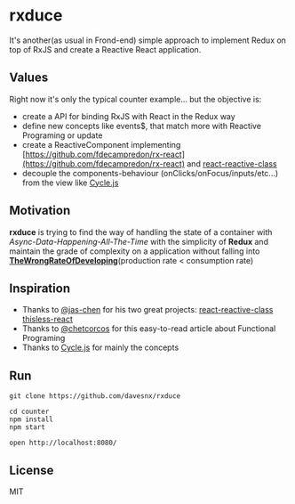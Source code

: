 # rxduce
It's another(as usual in Frond-end) simple approach to implement Redux on top of RxJS and create a Reactive React application.

## Values
Right now it's only the typical counter example... but the objective is:
- create a API for binding RxJS with React in the Redux way
- define new concepts like events$, that match more with Reactive Programing or update
- create a ReactiveComponent implementing [https://github.com/fdecampredon/rx-react](https://github.com/fdecampredon/rx-react) and [react-reactive-class](https://github.com/jas-chen/react-reactive-class)
- decouple the components-behaviour (onClicks/onFocus/inputs/etc...) from the view like [Cycle.js](http://cycle.js.org/)

## Motivation
**rxduce** is trying to find the way of handling the state of a container with *Async-Data-Happening-All-The-Time* with the simplicity of **Redux** and maintain the grade of complexity on a application without falling into [**TheWrongRateOfDeveloping**](https://twitter.com/andrestaltz/status/702188753016717313)(production rate < consumption rate)

## Inspiration
- Thanks to [@jas-chen](https://github.com/jas-chen) for his two great projects: [react-reactive-class](https://github.com/jas-chen/react-reactive-class) [thisless-react](https://github.com/jas-chen/thisless-react)
- Thanks to [@chetcorcos](https://medium.com/@chetcorcos/elmish-functional-programming-in-javascript-50995f1d4b9e) for this easy-to-read article about Functional Programing
- Thanks to [Cycle.js](http://cycle.js.org/) for mainly the concepts

## Run
```
git clone https://github.com/davesnx/rxduce

cd counter
npm install
npm start

open http://localhost:8080/
```

## License
MIT
